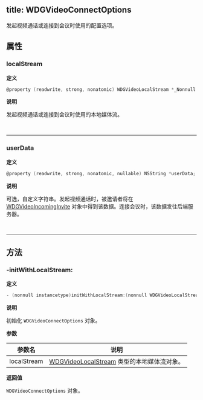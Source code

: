 title: WDGVideoConnectOptions
---

发起视频通话或连接到会议时使用的配置选项。

## 属性

### localStream

**定义**

```objectivec
@property (readwrite, strong, nonatomic) WDGVideoLocalStream *_Nonnull localStream;
```

**说明**

发起视频通话或连接到会议时使用的本地媒体流。

</br>

---

### userData

**定义**

```objectivec
@property (readwrite, strong, nonatomic, nullable) NSString *userData;
```

**说明**

可选，自定义字符串。发起视频通话时，被邀请者将在 [WDGVideoIncomingInvite](/video/iOS/api/WDGVideoIncomingInvite.html) 对象中得到该数据。连接会议时，该数据发往后端服务器。

</br>

---

## 方法

### -initWithLocalStream:

**定义**

```objectivec
- (nonnull instancetype)initWithLocalStream:(nonnull WDGVideoLocalStream *)localStream;
```

**说明**

初始化 `WDGVideoConnectOptions` 对象。

**参数**

 参数名 | 说明 
---|---
localStream|[WDGVideoLocalStream](/video/iOS/api/WDGVideoLocalStream.html) 类型的本地媒体流对象。

**返回值**

`WDGVideoConnectOptions` 对象。
